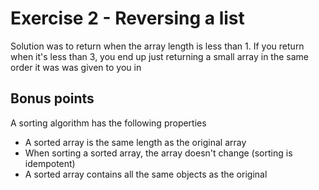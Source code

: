 # Exercise 2 - Reversing a list

Solution was to return when the array length is less than 1. If you return when it's less than 3, you end up just returning a small array in the same order it was was given to you in

## Bonus points

A sorting algorithm has the following properties

- A sorted array is the same length as the original array
- When sorting a sorted array, the array doesn't change (sorting is idempotent)
- A sorted array contains all the same objects as the original
